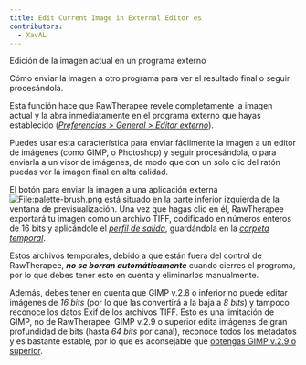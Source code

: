 ```yaml
---
title: Edit Current Image in External Editor es
contributors:
  - XavAL
---
```


<div class="pagetitle">

Edición de la imagen actual en un programa externo

</div>
<div class="headline">

Cómo enviar la imagen a otro programa para ver el resultado final o
seguir procesándola.

</div>

Esta función hace que RawTherapee revele completamente la imagen actual
y la abra inmediatamente en el programa externo que hayas establecido
(*[Preferencias \> General \> Editor
externo](Preferences/es#External_Editor.md)*).

Puedes usar esta característica para enviar fácilmente la imagen a un
editor de imágenes (como GIMP, o Photoshop) y seguir procesándola, o
para enviarla a un visor de imágenes, de modo que con un solo clic del
ratón puedas ver la imagen final en alta calidad.

El botón para enviar la imagen a una aplicación externa
![<File:palette-brush.png>](palette-brush.png "File:palette-brush.png")
está situado en la parte inferior izquierda de la ventana de
previsualización. Una vez que hagas clic en él, RawTherapee exportará tu
imagen como un archivo TIFF, codificado en números enteros de 16 bits y
aplicándole el [*perfil de
salida*](Color_Management/es#Los_cinco_tipos_de_perfiles_de_color_y_la_interfaz_del_programa.md),
guardándola en la [*carpeta
temporal*](File_Paths/es#Carpeta_Temporl.md).

Estos archivos temporales, debido a que están fuera del control de
RawTherapee, ***no se borran automáticamente*** cuando cierres el
programa, por lo que debes tener esto en cuenta y eliminarlos
manualmente.

Además, debes tener en cuenta que GIMP v.2.8 o inferior no puede editar
imágenes de *16 bits* (por lo que las convertirá a la baja a *8 bits*) y
tampoco reconoce los datos Exif de los archivos TIFF. Esto es una
limitación de GIMP, no de RawTherapee. GIMP v.2.9 o superior edita
imágenes de gran profundidad de bits (hasta *64 bits* por canal),
reconoce todos los metadatos y es bastante estable, por lo que es
aconsejable que [obtengas GIMP v.2.9 o
superior](http://www.gimp.org/downloads).
